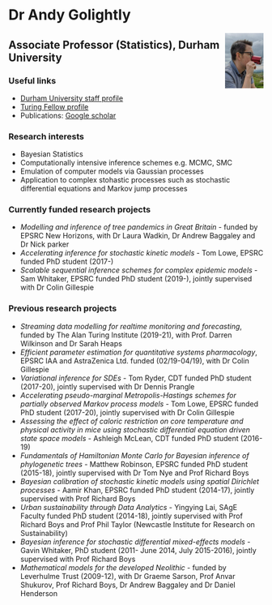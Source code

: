 # Dr Andy Golightly

<img align="right" src="AG.jpg" width="15%" height="15%"/>

## Associate Professor (Statistics), Durham University
### Useful links
- [Durham University staff profile](https://www.durham.ac.uk/staff/andrew-golightly/)
- [Turing Fellow profile](https://www.turing.ac.uk/people/researchers/andrew-golightly)
- Publications: [Google scholar](https://scholar.google.co.uk/citations?user=Pdt6-qMAAAAJ&hl=en)
### Research interests
- Bayesian Statistics
- Computationally intensive inference schemes e.g. MCMC, SMC
- Emulation of computer models via Gaussian processes
- Application to complex stohastic processes such as stochastic differential equations and Markov jump processes
### Currently funded research projects
- _Modelling and inference of tree pandemics in Great Britain_ - funded by EPSRC New Horizons, with Dr Laura Wadkin, Dr Andrew Baggaley and Dr Nick parker
- _Accelerating inference for stochastic kinetic models_ - Tom Lowe, EPSRC funded PhD student (2017-)
- _Scalable sequential inference schemes for complex epidemic models_ - Sam Whitaker, EPSRC funded PhD student (2019-), jointly supervised with Dr Colin Gillespie
### Previous research projects
- _Streaming data modelling for realtime monitoring and forecasting_, funded by The Alan Turing Institute (2019-21), with Prof. Darren Wilkinson and Dr Sarah Heaps
- _Efficient parameter estimation for quantitative systems pharmacology_, EPSRC IAA and AstraZenica Ltd. funded (02/19-04/19), with Dr Colin Gillespie
- _Variational inference for SDEs_ - Tom Ryder, CDT funded PhD student (2017-20), jointly supervised with Dr Dennis Prangle
- _Accelerating pseudo-marginal Metropolis-Hastings schemes for partially observed Markov process models_ - Tom Lowe, EPSRC funded PhD student (2017-20), jointly supervised with Dr Colin Gillespie
- _Assessing the effect of caloric restriction on core temperature and physical activity in mice using stochastic differential equation driven state space models_ - Ashleigh McLean, CDT funded PhD student (2016-19)
- _Fundamentals of Hamiltonian Monte Carlo for Bayesian inference of phylogenetic trees_ - Matthew Robinson, EPSRC funded PhD student (2015-18), jointly supervised with Dr Tom Nye and Prof Richard Boys 
- _Bayesian calibration of stochastic kinetic models using spatial Dirichlet processes_ - Aamir Khan, EPSRC funded PhD student (2014-17), jointly supervised with Prof Richard Boys
- _Urban sustainability through Data Analytics_ - Yingying Lai, SAgE Faculty funded PhD student (2014-18), jointly supervised with Prof Richard Boys and Prof Phil Taylor (Newcastle Institute for Research on Sustainability)
- _Bayesian inference for stochastic differential mixed-effects models_ - 
Gavin Whitaker, PhD student (2011- June 2014, July 2015-2016), jointly supervised with 
Prof Richard Boys 
- _Mathematical models for the developed Neolithic_ - 
funded by Leverhulme Trust (2009-12), with Dr Graeme Sarson, 
Prof Anvar Shukurov, Prof Richard Boys, Dr Andrew Baggaley and Dr Daniel Henderson
